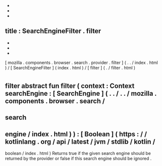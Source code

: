 -
-
-
title
:
SearchEngineFilter
.
filter
-
-
-
-
[
mozilla
.
components
.
browser
.
search
.
provider
.
filter
]
(
.
.
/
index
.
html
)
/
[
SearchEngineFilter
]
(
index
.
html
)
/
[
filter
]
(
.
/
filter
.
html
)
#
filter
abstract
fun
filter
(
context
:
Context
searchEngine
:
[
SearchEngine
]
(
.
.
/
.
.
/
mozilla
.
components
.
browser
.
search
/
-
search
-
engine
/
index
.
html
)
)
:
[
Boolean
]
(
https
:
/
/
kotlinlang
.
org
/
api
/
latest
/
jvm
/
stdlib
/
kotlin
/
-
boolean
/
index
.
html
)
Returns
true
if
the
given
search
engine
should
be
returned
by
the
provider
or
false
if
this
search
engine
should
be
ignored
.
